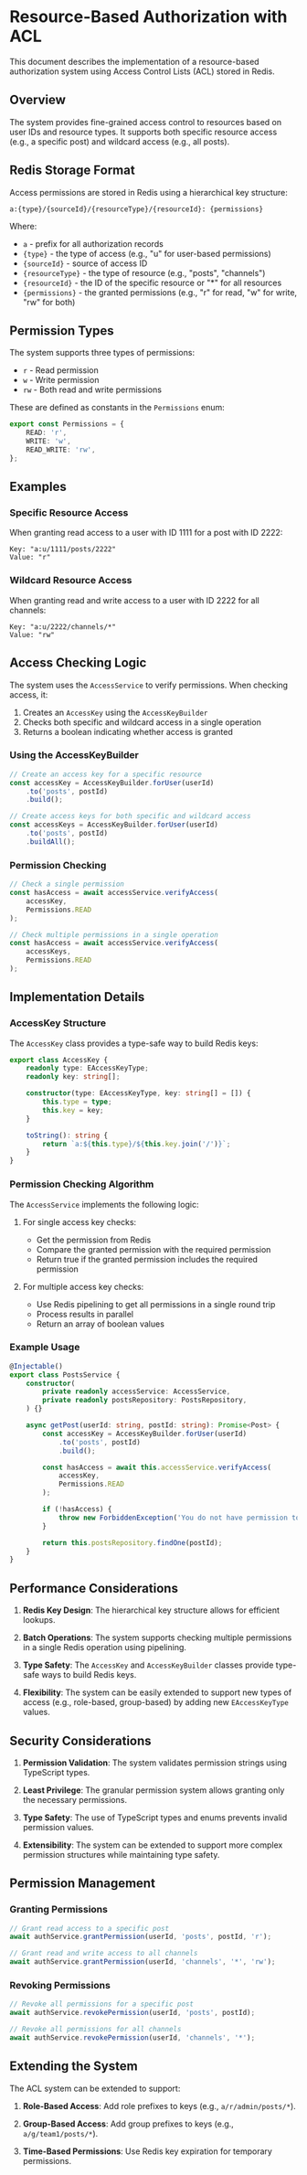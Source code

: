 # Resource-Based Authorization with ACL

This document describes the implementation of a resource-based authorization system using Access Control Lists (ACL) stored in Redis.

## Overview

The system provides fine-grained access control to resources based on user IDs and resource types. It supports both specific resource access (e.g., a specific post) and wildcard access (e.g., all posts).

## Redis Storage Format

Access permissions are stored in Redis using a hierarchical key structure:

```
a:{type}/{sourceId}/{resourceType}/{resourceId}: {permissions}
```

Where:
- `a` - prefix for all authorization records
- `{type}` - the type of access (e.g., "u" for user-based permissions)
- `{sourceId}` - source of access ID
- `{resourceType}` - the type of resource (e.g., "posts", "channels")
- `{resourceId}` - the ID of the specific resource or "*" for all resources
- `{permissions}` - the granted permissions (e.g., "r" for read, "w" for write, "rw" for both)

## Permission Types

The system supports three types of permissions:
- `r` - Read permission
- `w` - Write permission
- `rw` - Both read and write permissions

These are defined as constants in the `Permissions` enum:
```typescript
export const Permissions = {
    READ: 'r',
    WRITE: 'w',
    READ_WRITE: 'rw',
};
```

## Examples

### Specific Resource Access

When granting read access to a user with ID 1111 for a post with ID 2222:

```
Key: "a:u/1111/posts/2222"
Value: "r"
```

### Wildcard Resource Access

When granting read and write access to a user with ID 2222 for all channels:

```
Key: "a:u/2222/channels/*"
Value: "rw"
```

## Access Checking Logic

The system uses the `AccessService` to verify permissions. When checking access, it:

1. Creates an `AccessKey` using the `AccessKeyBuilder`
2. Checks both specific and wildcard access in a single operation
3. Returns a boolean indicating whether access is granted

### Using the AccessKeyBuilder

```typescript
// Create an access key for a specific resource
const accessKey = AccessKeyBuilder.forUser(userId)
    .to('posts', postId)
    .build();

// Create access keys for both specific and wildcard access
const accessKeys = AccessKeyBuilder.forUser(userId)
    .to('posts', postId)
    .buildAll();
```

### Permission Checking

```typescript
// Check a single permission
const hasAccess = await accessService.verifyAccess(
    accessKey,
    Permissions.READ
);

// Check multiple permissions in a single operation
const hasAccess = await accessService.verifyAccess(
    accessKeys,
    Permissions.READ
);
```

## Implementation Details

### AccessKey Structure

The `AccessKey` class provides a type-safe way to build Redis keys:

```typescript
export class AccessKey {
    readonly type: EAccessKeyType;
    readonly key: string[];

    constructor(type: EAccessKeyType, key: string[] = []) {
        this.type = type;
        this.key = key;
    }

    toString(): string {
        return `a:${this.type}/${this.key.join('/')}`;
    }
}
```

### Permission Checking Algorithm

The `AccessService` implements the following logic:

1. For single access key checks:
   - Get the permission from Redis
   - Compare the granted permission with the required permission
   - Return true if the granted permission includes the required permission

2. For multiple access key checks:
   - Use Redis pipelining to get all permissions in a single round trip
   - Process results in parallel
   - Return an array of boolean values

### Example Usage

```typescript
@Injectable()
export class PostsService {
    constructor(
        private readonly accessService: AccessService,
        private readonly postsRepository: PostsRepository,
    ) {}

    async getPost(userId: string, postId: string): Promise<Post> {
        const accessKey = AccessKeyBuilder.forUser(userId)
            .to('posts', postId)
            .build();

        const hasAccess = await this.accessService.verifyAccess(
            accessKey,
            Permissions.READ
        );

        if (!hasAccess) {
            throw new ForbiddenException('You do not have permission to read this post');
        }

        return this.postsRepository.findOne(postId);
    }
}
```

## Performance Considerations

1. **Redis Key Design**: The hierarchical key structure allows for efficient lookups.

2. **Batch Operations**: The system supports checking multiple permissions in a single Redis operation using pipelining.

3. **Type Safety**: The `AccessKey` and `AccessKeyBuilder` classes provide type-safe ways to build Redis keys.

4. **Flexibility**: The system can be easily extended to support new types of access (e.g., role-based, group-based) by adding new `EAccessKeyType` values.

## Security Considerations

1. **Permission Validation**: The system validates permission strings using TypeScript types.

2. **Least Privilege**: The granular permission system allows granting only the necessary permissions.

3. **Type Safety**: The use of TypeScript types and enums prevents invalid permission values.

4. **Extensibility**: The system can be extended to support more complex permission structures while maintaining type safety.

## Permission Management

### Granting Permissions

```typescript
// Grant read access to a specific post
await authService.grantPermission(userId, 'posts', postId, 'r');

// Grant read and write access to all channels
await authService.grantPermission(userId, 'channels', '*', 'rw');
```

### Revoking Permissions

```typescript
// Revoke all permissions for a specific post
await authService.revokePermission(userId, 'posts', postId);

// Revoke all permissions for all channels
await authService.revokePermission(userId, 'channels', '*');
```

## Extending the System

The ACL system can be extended to support:

1. **Role-Based Access**: Add role prefixes to keys (e.g., `a/r/admin/posts/*`).

2. **Group-Based Access**: Add group prefixes to keys (e.g., `a/g/team1/posts/*`).

3. **Time-Based Permissions**: Use Redis key expiration for temporary permissions.